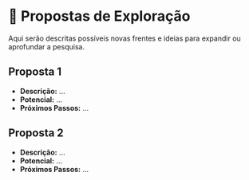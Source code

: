 # 🚀 Propostas de Exploração

Aqui serão descritas possíveis novas frentes e ideias para expandir ou aprofundar a pesquisa.

## Proposta 1
- **Descrição:** ...
- **Potencial:** ...
- **Próximos Passos:** ...

## Proposta 2
- **Descrição:** ...
- **Potencial:** ...
- **Próximos Passos:** ...

